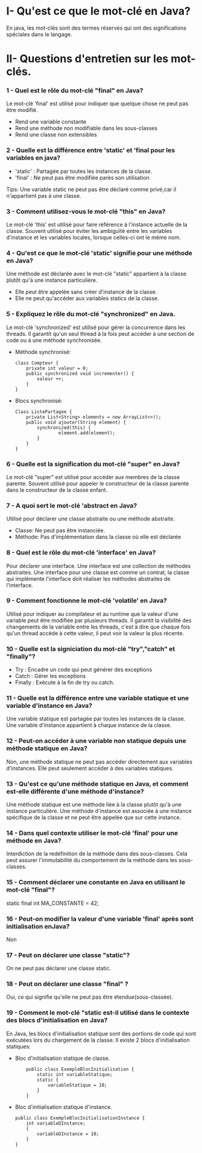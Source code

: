 # I- Qu'est ce que le mot-clé en Java?
En java, les mot-clés sont des termes réservés qui ont des significations spéciales dans le langage.

# II- Questions d'entretien sur les mot-clés.
### 1 - Quel est le rôle du mot-clé "final" en Java?

Le mot-clé 'final' est utilisé pour indiquer que quelque chose ne peut pas être modifié.
- Rend une variable constante
- Rend une méthode non modifiable dans les sous-classes
- Rend une classe non extensibles

### 2 - Quelle est la différence entre 'static' et 'final pour les variables en java?

 - 'static' : Partagée par toutes les instances de la classe.
 - 'final' : Ne peut pas être modifiée parès son utilisation

Tips: Une variable static ne peut pas être déclaré comme privé,car il n'appartient pas à une classe.

### 3 - Comment utilisez-vous le mot-clé "this" en Java?

Le mot-clé 'this' est utilisé pour faire référence à l'instance actuelle de la classe.
Souvent utilisé pour éviter les ambiguïté entre les variables d'instance et les variables locales, lorsque celles-ci ont le même nom.

### 4 - Qu'est ce que le mot-clé 'static' signifie pour une méthode en Java?

Une méthode est déclarée avec le mot-clé "static" appartient à la classe plutôt qu'à une instance particulière.
* Elle peut être appelée sans créer d'instance de la classe.
* Elle ne peut qu'accéder aux variables statics de la classe.

### 5 - Expliquez le rôle du mot-clé "synchronized" en Java.

Le mot-clé 'synchronized' est utilisé pour gérer la concurrence dans les threads.
Il garantit qu'un seul thread à la fois peut accéder à une section de code ou à une méthode synchronisée.
* Méthode synchronisé:
    ```
    class Compteur {
        private int valeur = 0;
        public synchronized void incrementer() {
            valeur ++;
        }
    }
    ```
* Blocs synchronisé:
    ```
    Class ListePartagee {
        private List<String> elements = new ArrayList<>();
        public void ajouter(String element) {
            synchronized(this) {
                    element.add(element);
            }
        }
    }
    ```

### 6 - Quelle est la signification du mot-clé "super" en Java?

Le mot-clé "super" est utilisé pour accéder aux membres de la classe parente.
Souvent utilisé pour appeler le constructeur de la classe parente dans le constructeur de la classe enfant.

### 7 - A quoi sert le mot-clé 'abstract en Java?

Utilisé pour déclarer une classe abstraite ou une méthode abstraite.
- Classe: Ne peut pas être instanciée.
- Méthode: Pas d'implémentation dans la classe où elle est déclarée

### 8 - Quel est le rôle du mot-clé 'interface' en Java?

Pour déclarer une interface.
Une interface est une collection de méthodes abstraites.
Une interface pour une classe est comme un contrat, la classe qui implémente l'interface doit réaliser les méthodes abstraites de l'interface.

### 9 - Comment fonctionne le mot-clé 'volatile' en Java?

Utilisé pour indiquer au compilateur et au runtime que la valeur d'une variable peut être modifiée par plusieurs threads.
Il garantit la visibilité des changements de la variable entre les threads,  c'est à dire que chaque fois qu'un thread accède à cette valeur, il peut voir la valeur la plus récente.

### 10 - Quelle est la signiciation du mot-clé "try","catch" et "finally"?

- Try : Encadre un code qui peut générer des exceptions
- Catch : Gérer les exceptions
- Finally : Exécute à la fin de try ou catch.

### 11 - Quelle est la différence entre une variable statique et une variable d'instance en Java?

Une variable statique est partagée par toutes les instances de la classe.
Une variable d'instance appartient à chaque instance de la classe.

### 12 - Peut-on accéder à une variable non statique depuis une méthode statique en Java?

Non, une méthode statique ne peut pas accéder directement aux variables d'instances.
Elle peut seulement accéder à des variables statiques.

### 13 - Qu'est ce qu'une méthode statique en Java, et comment est-elle différente d'une méthode d'instance?

Une méthode statique est une méthode liée à la classe plutôt qu'à une instance particulière.
Une méthode d'instance est associée à une instance spécifique de la classe et ne peut être appelée que sur cette instance.

### 14 - Dans quel contexte utiliser le mot-clé 'final' pour une méthode en Java?

Interdiction de la redéfinition de la méthode dans des sous-classes.
Cela peut assurer l'immutabilité du comportement de la méthode dans les sous-classes.
    
### 15 - Comment déclarer une constante en Java en utilisant le mot-clé "final"?

static final int MA_CONSTANTE = 42;

### 16 - Peut-on modifier la valeur d'une variable 'final' après sont initialisation enJava?

Non

### 17 - Peut on déclarer une classe "static"?

On ne peut pas déclarer une classe static.

### 18 - Peut on déclarer une classe "final" ?

Oui, ce qui signifie qu'elle ne peut pas être étendue(sous-classée).

### 19 - Comment le mot-clé "static est-il utilisé dans le contexte des blocs d'initialisation en Java?

En Java, les blocs d'initialisation statique sont des portions de code qui sont exécutées lors du chargement de la classe.
Il existe 2 blocs d'initialisation statiques:
- Bloc d'initialisation statique de classe.
    
    ```
        public class ExempleBlocInitialisation {
            static int variableStatique;
            static {
                variableStatique = 10;
            }
        }
    ```
    
- Bloc d'initialisation statique d'instance.
    ```
    public class ExempleBlocInitialisationInstance {
        int variableDInstance;
        {
            variableDInstance = 10;
        }
    }
    ```

